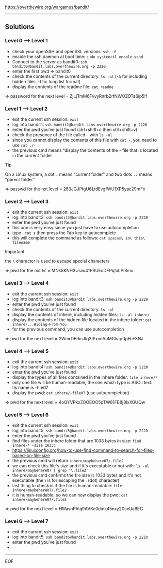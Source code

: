 https://overthewire.org/wargames/bandit/  

---

## Solutions 

### Level 0 --> Level 1

- check your openSSH and openSSL versions: `ssh -V`
- enable the ssh daemon at boot time: `sudo systemctl enable sshd`  
- Connect to the server as bandit0: `ssh bandit0@bandit.labs.overthewire.org -p 2220`
- enter the first pwd => bandit0
- check the contents of the current directory: `ls -al` (-a for including hidden files, -l for long list format)
- display the contents of the readme file: `cat readme`

=> password for the next level = ZjLjTmM6FvvyRnrb2rfNWOZOTa6ip5If

### Level 1 --> Level 2

- exit the current ssh session: `exit`
- log into bandit1: `ssh bandit1@bandit.labs.overthewire.org -p 2220`
- enter the pwd you've just found (ctrl+shift+c then ctrl+shift+v)
- check the presence of the file called - with `ls -al`
- since you cannot display the contents of this file with `cat -`, you need to use `cat ./-`
- the previous cmd means "display the contents of the - file that is located in the current folder

>[!tip]
>On a Linux system, a dot `.` means "current folder" and two dots `..` means "parent folder"

=> passwd for the nxt level = 263JGJPfgU6LtdEvgfWU1XP5yac29mFx

### Level 2 --> Level 3

- exit the current ssh session: `exit`
- log into bandit2: `ssh bandit2@bandit.labs.overthewire.org -p 2220`
- enter the pwd you've just found
- this one is very easy since you just have to use autocompletion
- type ` cat s` then press the Tab key to autocomplete
- this will complete the command as follows: `cat spaces\ in\ this\ filename`

>[!important]
>the `\` character is used to escape special characters

=> pwd for the nxt lvl = MNk8KNH3Usiio41PRUEoDFPqfxLPlSmx

### Level 3 --> Level 4

- exit the current ssh session: `exit`
- log into bandit3: `ssh bandit3@bandit.labs.overthewire.org -p 2220`
- enter the pwd you've just found
- check the contents of the current directory: `ls -al`
- display the contents of inhere, including hidden files: `ls -al inhere/`
- display the contents of the hidden file located in the inhere folder: `cat inhere/...Hiding-From-You`
- for the previous command, you can use autocompletion

=> pwd for the next level = 2WmrDFRmJIq3IPxneAaMGhap0pFhF3NJ

### Level 4 --> Level 5

- exit the current ssh session: `exit`
- log into bandit4: `ssh bandit4@bandit.labs.overthewire.org -p 2220`
- enter the pwd you've just found
- display the types of all files contained in the inhere folder: `file inhere/*`
- only one file will be human-readable, the one which type is ASCII text. Its name is -file07
- display the pwd: `cat inhere/-file07` (use autocompletion)

=> pwd for the next level = 4oQYVPkxZOOEOO5pTW81FB8j8lxXGUQw

### Level 5 --> Level 6

- exit the current ssh session: `exit`
- log into bandit5: `ssh bandit5@bandit.labs.overthewire.org -p 2220`
- enter the pwd you've just found
- find files under the inhere folder that are 1033 bytes in size: `find inhere/* -size 1033c` 
- https://linuxconfig.org/how-to-use-find-command-to-search-for-files-based-on-file-size
- the previous cmd will return `inhere/maybehere07/.file2`
- we can check this file's size and if it's executable or not with: `ls -al inhere/maybehere07 | grep '\.file2'`
- the previous cmd confirms the file size is 1033 bytes and it's not executable (the \ is for escaping the . (dot) character)
- last thing to check is if the file is human-readable: `file inhere/maybehere07/.file2`
- it is human-readable, so we can now display the pwd: `cat inhere/maybehere07/.file2`

=> pwd for the next level = HWasnPhtq9AVKe0dmk45nxy20cvUa6EG

### Level 6 --> Level 7

- exit the current ssh session: `exit`
- log into bandit5: `ssh bandit6@bandit.labs.overthewire.org -p 2220`
- enter the pwd you've just found
- 

---
EOF

